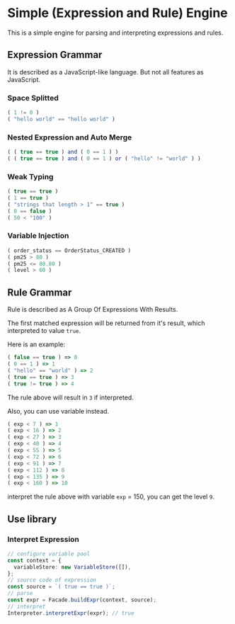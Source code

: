 # Simple (Expression and Rule) Engine

This is a simple engine for parsing and interpreting expressions and rules.

## Expression Grammar

It is described as a JavaScript-like language. But not all features as JavaScript.

### Space Splitted
~~~ javascript
( 1 != 0 )
( "hello world" == "hello world" )
~~~

### Nested Expression and Auto Merge

~~~ javascript
( ( true == true ) and ( 0 == 1 ) )
( ( true == true ) and ( 0 == 1 ) or ( "hello" != "world" ) )
~~~

### Weak Typing
~~~ javascript
( true == true )
( 1 == true )
( "strings that length > 1" == true )
( 0 == false )
( 50 < "100" )
~~~

### Variable Injection

~~~ javascript
( order_status == OrderStatus_CREATED )
( pm25 > 80 )
( pm25 <= 80.80 )
( level > 60 )
~~~


## Rule Grammar

Rule is described as A Group Of Expressions With Results.

The first matched expression will be returned from it's result, which interpreted to value `true`.

Here is an example:

~~~ javascript
( false == true ) => 0
( 0 == 1 ) => 1
( "hello" == "world" ) => 2
( true == true ) => 3
( true != true ) => 4
~~~

The rule above will result in `3` if interpreted.

Also, you can use variable instead.

~~~ javascript
( exp < 7 ) => 1
( exp < 16 ) => 2
( exp < 27 ) => 3
( exp < 40 ) => 4
( exp < 55 ) => 5
( exp < 72 ) => 6
( exp < 91 ) => 7
( exp < 112 ) => 8
( exp < 135 ) => 9
( exp < 160 ) => 10
~~~

interpret the rule above with variable `exp` = 150, you can get the level `9`.


## Use library

### Interpret Expression

~~~ typescript
// configure variable pool
const context = {
  variableStore: new VariableStore([]),
};
// source code of expression
const source = `( true == true )`;
// parse
const expr = Facade.buildExpr(context, source);
// interpret
Interpreter.interpretExpr(expr); // true
~~~
